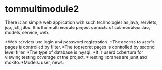 # tommultimodule2
There is an simple web application with such technologies as java, servlets, jsp, jstl, jdbc.
It is the multi module project consists of submodules: dao, models, service, web.

*Web servlets use login and password registration.
*The access to user's pages is controlled by filter.
*The topsecret pages is controlled by second level filter.
*The type of database is mysql.
*It is userd cobertura for viewing testing coverage of the project.
*Testing libraries are junit and mokito.
*Models: user, news.

